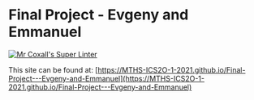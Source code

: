 # Final Project - Evgeny and Emmanuel

[![Mr Coxall's Super Linter](https://github.com/MTHS-ICS2O-1-2021/Final-Project---Evgeny-and-Emmanuel/workflows/Mr%20Coxall's%20Super%20Linter/badge.svg)](https://github.com/MTHS-ICS2O-1-2021/Final-Project---Evgeny-and-Emmanuel/actions)

This site can be found at: [https://MTHS-ICS2O-1-2021.github.io/Final-Project---Evgeny-and-Emmanuel](https://MTHS-ICS2O-1-2021.github.io/Final-Project---Evgeny-and-Emmanuel)
